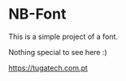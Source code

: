 # NB-Font

This is a simple project of a font.

Nothing special to see here :)

https://tugatech.com.pt
